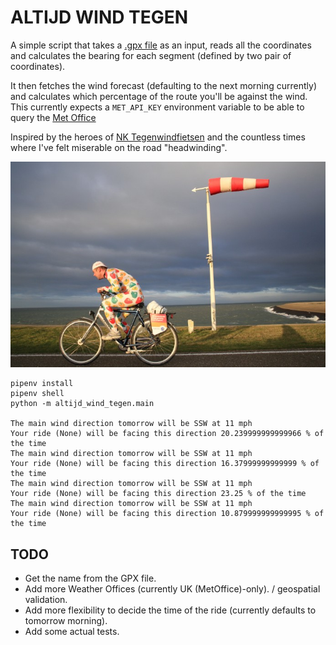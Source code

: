 # ALTIJD WIND TEGEN

A simple script that takes a [.gpx file](https://www.topografix.com/gpx.asp) as an input, reads all the coordinates and calculates the bearing for each segment (defined by two pair of coordinates).

It then fetches the wind forecast (defaulting to the next morning currently) and calculates which percentage of the route you'll be against the wind. This currently expects a `MET_API_KEY` environment variable to be able to query the [Met Office](https://www.metoffice.gov.uk/services/data/datapoint/api)

Inspired by the heroes of [NK Tegenwindfietsen](https://en.wikipedia.org/wiki/Dutch_Headwind_Cycling_Championships) and the countless times where I've felt miserable on the road "headwinding".

![NK Tegenwindfietsen](altijd_wind_tegen/_static/tegenwindfietsen.png)


```
pipenv install
pipenv shell
python -m altijd_wind_tegen.main

The main wind direction tomorrow will be SSW at 11 mph
Your ride (None) will be facing this direction 20.239999999999966 % of the time
The main wind direction tomorrow will be SSW at 11 mph
Your ride (None) will be facing this direction 16.37999999999999 % of the time
The main wind direction tomorrow will be SSW at 11 mph
Your ride (None) will be facing this direction 23.25 % of the time
The main wind direction tomorrow will be SSW at 11 mph
Your ride (None) will be facing this direction 10.879999999999995 % of the time
```


## TODO

- Get the name from the GPX file.
- Add more Weather Offices (currently UK (MetOffice)-only). / geospatial validation.
- Add more flexibility to decide the time of the ride (currently defaults to tomorrow morning).
- Add some actual tests.